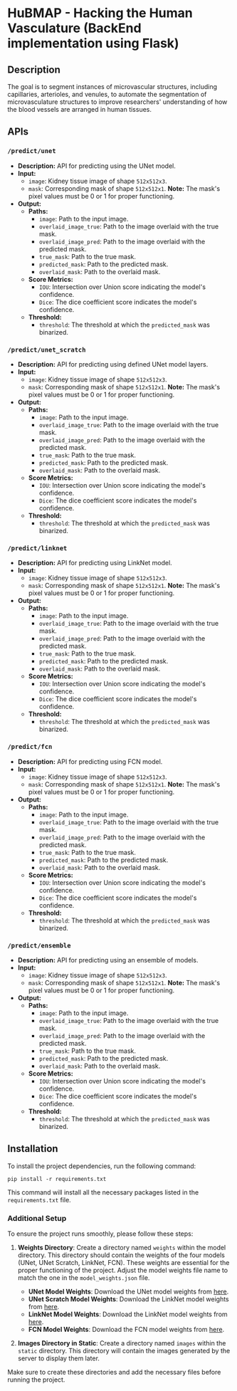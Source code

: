 # HuBMAP - Hacking the Human Vasculature (BackEnd implementation using Flask)

## Description
The goal is to segment instances of microvascular structures, including capillaries, arterioles, and venules, to automate the segmentation of microvasculature structures to improve researchers' understanding of how the blood vessels are arranged in human tissues.

## APIs

### `/predict/unet`
- **Description:** API for predicting using the UNet model.
- **Input:**
  - `image`: Kidney tissue image of shape `512x512x3`.
  - `mask`: Corresponding mask of shape `512x512x1`. **Note:** The mask's pixel values must be 0 or 1 for proper functioning.
- **Output:**
  - **Paths:**
    - `image`: Path to the input image.
    - `overlaid_image_true`: Path to the image overlaid with the true mask.
    - `overlaid_image_pred`: Path to the image overlaid with the predicted mask.
    - `true_mask`: Path to the true mask.
    - `predicted_mask`: Path to the predicted mask.
    - `overlaid_mask`: Path to the overlaid mask.
  - **Score Metrics:**
    - `IOU`: Intersection over Union score indicating the model's confidence.
    - `Dice`: The dice coefficient score indicates the model's confidence.
  - **Threshold:**
    - `threshold`: The threshold at which the `predicted_mask` was binarized.

### `/predict/unet_scratch`
- **Description:** API for predicting using defined UNet model layers.
- **Input:**
  - `image`: Kidney tissue image of shape `512x512x3`.
  - `mask`: Corresponding mask of shape `512x512x1`. **Note:** The mask's pixel values must be 0 or 1 for proper functioning.
- **Output:**
  - **Paths:**
    - `image`: Path to the input image.
    - `overlaid_image_true`: Path to the image overlaid with the true mask.
    - `overlaid_image_pred`: Path to the image overlaid with the predicted mask.
    - `true_mask`: Path to the true mask.
    - `predicted_mask`: Path to the predicted mask.
    - `overlaid_mask`: Path to the overlaid mask.
  - **Score Metrics:**
    - `IOU`: Intersection over Union score indicating the model's confidence.
    - `Dice`: The dice coefficient score indicates the model's confidence.
  - **Threshold:**
    - `threshold`: The threshold at which the `predicted_mask` was binarized.
  
### `/predict/linknet`
- **Description:** API for predicting using LinkNet model.
- **Input:**
  - `image`: Kidney tissue image of shape `512x512x3`.
  - `mask`: Corresponding mask of shape `512x512x1`. **Note:** The mask's pixel values must be 0 or 1 for proper functioning.
- **Output:**
  - **Paths:**
    - `image`: Path to the input image.
    - `overlaid_image_true`: Path to the image overlaid with the true mask.
    - `overlaid_image_pred`: Path to the image overlaid with the predicted mask.
    - `true_mask`: Path to the true mask.
    - `predicted_mask`: Path to the predicted mask.
    - `overlaid_mask`: Path to the overlaid mask.
  - **Score Metrics:**
    - `IOU`: Intersection over Union score indicating the model's confidence.
    - `Dice`: The dice coefficient score indicates the model's confidence.
  - **Threshold:**
    - `threshold`: The threshold at which the `predicted_mask` was binarized.

### `/predict/fcn`
- **Description:** API for predicting using FCN model.
- **Input:**
  - `image`: Kidney tissue image of shape `512x512x3`.
  - `mask`: Corresponding mask of shape `512x512x1`. **Note:** The mask's pixel values must be 0 or 1 for proper functioning.
- **Output:**
  - **Paths:**
    - `image`: Path to the input image.
    - `overlaid_image_true`: Path to the image overlaid with the true mask.
    - `overlaid_image_pred`: Path to the image overlaid with the predicted mask.
    - `true_mask`: Path to the true mask.
    - `predicted_mask`: Path to the predicted mask.
    - `overlaid_mask`: Path to the overlaid mask.
  - **Score Metrics:**
    - `IOU`: Intersection over Union score indicating the model's confidence.
    - `Dice`: The dice coefficient score indicates the model's confidence.
  - **Threshold:**
    - `threshold`: The threshold at which the `predicted_mask` was binarized.

### `/predict/ensemble`
- **Description:** API for predicting using an ensemble of models.
- **Input:**
  - `image`: Kidney tissue image of shape `512x512x3`.
  - `mask`: Corresponding mask of shape `512x512x1`. **Note:** The mask's pixel values must be 0 or 1 for proper functioning.
- **Output:**
  - **Paths:**
    - `image`: Path to the input image.
    - `overlaid_image_true`: Path to the image overlaid with the true mask.
    - `overlaid_image_pred`: Path to the image overlaid with the predicted mask.
    - `true_mask`: Path to the true mask.
    - `predicted_mask`: Path to the predicted mask.
    - `overlaid_mask`: Path to the overlaid mask.
  - **Score Metrics:**
    - `IOU`: Intersection over Union score indicating the model's confidence.
    - `Dice`: The dice coefficient score indicates the model's confidence.
  - **Threshold:**
    - `threshold`: The threshold at which the `predicted_mask` was binarized.

## Installation
To install the project dependencies, run the following command:

```
pip install -r requirements.txt
```

This command will install all the necessary packages listed in the `requirements.txt` file.

### Additional Setup

To ensure the project runs smoothly, please follow these steps:

1. **Weights Directory**: Create a directory named `weights` within the model directory. This directory should contain the weights of the four models (UNet, UNet Scratch, LinkNet, FCN). These weights are essential for the proper functioning of the project. Adjust the model weights file name to match the one in the `model_weights.json` file.

    - **UNet Model Weights**: Download the UNet model weights from [here](https://www.kaggle.com/datasets/ahmedmaherelsaeidy/unet-weights).
    - **UNet Scratch Model Weights**: Download the LinkNet model weights from [here](https://www.kaggle.com/datasets/ahmedmaherelsaeidy/hupmap-models).
    - **LinkNet Model Weights**: Download the LinkNet model weights from [here](https://www.kaggle.com/datasets/ahmedmaherelsaeidy/hupmap-models).
    - **FCN Model Weights**: Download the FCN model weights from [here](https://www.kaggle.com/datasets/ahmedmaherelsaeidy/hupmap-models).

2. **Images Directory in Static**: Create a directory named `images` within the `static` directory. This directory will contain the images generated by the server to display them later.

Make sure to create these directories and add the necessary files before running the project.


